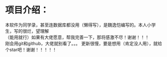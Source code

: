 # 项目介绍：
本软件为同学录，甚至连数据库都没用（懒得写），是魏逸恺编写的。本人小学生，写的很烂，望理解<br>
（能用就行）如果有大佬愿意，帮我完善一下，那将感激不尽！谢谢！！！<br>
刚会用git和github，大佬就别看了。。。
更新很慢，要是想用（肯定没人用），就给个star吧！谢谢！！！！！